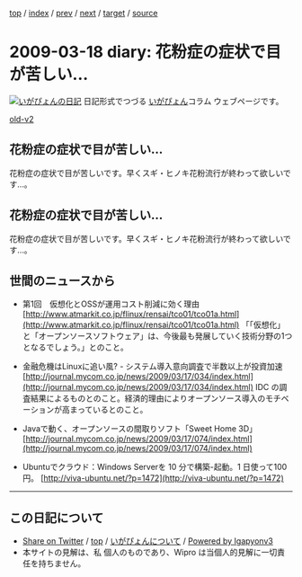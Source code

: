 [top](../index.html) 
 / [index](index.html) 
 / [prev](ig090313.html) 
 / [next](ig090319.html) 
 / [target](http://www.igapyon.jp/igapyon/diary/2009/ig090318.html) 
 / [source](https://github.com/igapyon/diary/blob/master/2009/ig090318.src.md) 

2009-03-18 diary: 花粉症の症状で目が苦しい…
=====================================================================================================
[![いがぴょんの日記](http://www.igapyon.jp/igapyon/diary/images/iga200306s.jpg "いがぴょん")](http://www.igapyon.jp/igapyon/diary/memo/memoigapyon.html) 日記形式でつづる [いがぴょん](http://www.igapyon.jp/igapyon/diary/memo/memoigapyon.html)コラム ウェブページです。

[old-v2](ig090318-orig.html)

## 花粉症の症状で目が苦しい…

花粉症の症状で目が苦しいです。早くスギ・ヒノキ花粉流行が終わって欲しいです…。


## 花粉症の症状で目が苦しい…

花粉症の症状で目が苦しいです。早くスギ・ヒノキ花粉流行が終わって欲しいです…。

## 世間のニュースから

* 第1回　仮想化とOSSが運用コスト削減に効く理由
  [http://www.atmarkit.co.jp/flinux/rensai/tco01/tco01a.html](http://www.atmarkit.co.jp/flinux/rensai/tco01/tco01a.html)
  「「仮想化」と「オープンソースソフトウェア」は、今後最も発展していく技術分野の1つとなるでしょう。」とのこと。
  
* 金融危機はLinuxに追い風? - システム導入意向調査で半数以上が投資加速
  [http://journal.mycom.co.jp/news/2009/03/17/034/index.html](http://journal.mycom.co.jp/news/2009/03/17/034/index.html)
  IDC の調査結果によるものとのこと。経済的理由によりオープンソース導入のモチベーションが高まっているとのこと。
  
* Javaで動く、オープンソースの間取りソフト「Sweet Home 3D」
  [http://journal.mycom.co.jp/news/2009/03/17/074/index.html](http://journal.mycom.co.jp/news/2009/03/17/074/index.html)
  
* Ubuntuでクラウド：Windows Serverを 10 分で構築-起動。1 日使って100円。
  [http://viva-ubuntu.net/?p=1472](http://viva-ubuntu.net/?p=1472)


----------------------------------------------------------------------------------------------------

## この日記について

* [Share on Twitter](https://twitter.com/intent/tweet?hashtags=igapyon%2Cdiary%2C%E3%81%84%E3%81%8C%E3%81%B4%E3%82%87%E3%82%93&text=%E8%8A%B1%E7%B2%89%E7%97%87%E3%81%AE%E7%97%87%E7%8A%B6%E3%81%A7%E7%9B%AE%E3%81%8C%E8%8B%A6%E3%81%97%E3%81%84%E2%80%A6&url=http%3A%2F%2Fwww.igapyon.jp%2Figapyon%2Fdiary%2F2009%2Fig090318.html) / [top](../index.html) / [いがぴょんについて](http://www.igapyon.jp/igapyon/diary/memo/memoigapyon.html) / [Powered by Igapyonv3](https://github.com/igapyon/igapyonv3)
* 本サイトの見解は、私 個人のものであり、Wipro は当個人的見解に一切責任を持ちません。 
